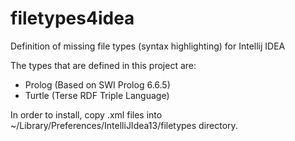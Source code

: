 filetypes4idea
==============

Definition of missing file types (syntax highlighting) for Intellij IDEA

The types that are defined in this project are:

* Prolog (Based on SWI Prolog 6.6.5)
* Turtle (Terse RDF Triple Language)

In order to install, copy .xml files into ~/Library/Preferences/IntelliJIdea13/filetypes directory.
